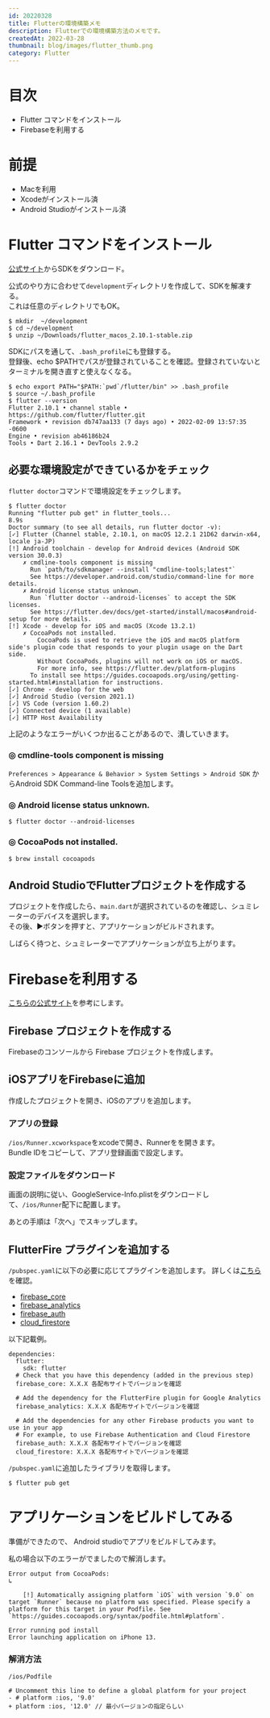```yaml
---
id: 20220328
title: Flutterの環境構築メモ
description: Flutterでの環境構築方法のメモです。
createdAt: 2022-03-28
thumbnail: blog/images/flutter_thumb.png
category: Flutter
---
```


# 目次
- Flutter コマンドをインストール
- Firebaseを利用する


# 前提
- Macを利用
- Xcodeがインストール済
- Android Studioがインストール済

# Flutter コマンドをインストール
[公式サイト](https://docs.flutter.dev/get-started/install)からSDKをダウンロード。  

公式のやり方に合わせて`development`ディレクトリを作成して、SDKを解凍する。  
これは任意のディレクトリでもOK。
```
$ mkdir  ~/development
$ cd ~/development
$ unzip ~/Downloads/flutter_macos_2.10.1-stable.zip
````

SDKにパスを通して、`.bash_profile`にも登録する。  
登録後、echo $PATHでパスが登録されていることを確認。登録されていないとターミナルを開き直すと使えなくなる。

```
$ echo export PATH="$PATH:`pwd`/flutter/bin" >> .bash_profile
$ source ~/.bash_profile
$ flutter --version
Flutter 2.10.1 • channel stable • https://github.com/flutter/flutter.git
Framework • revision db747aa133 (7 days ago) • 2022-02-09 13:57:35 -0600
Engine • revision ab46186b24
Tools • Dart 2.16.1 • DevTools 2.9.2
```

## 必要な環境設定ができているかをチェック

`flutter doctor`コマンドで環境設定をチェックします。

```shell
$ flutter doctor
Running "flutter pub get" in flutter_tools...                       8.9s
Doctor summary (to see all details, run flutter doctor -v):
[✓] Flutter (Channel stable, 2.10.1, on macOS 12.2.1 21D62 darwin-x64, locale ja-JP)
[!] Android toolchain - develop for Android devices (Android SDK version 30.0.3)
    ✗ cmdline-tools component is missing
      Run `path/to/sdkmanager --install "cmdline-tools;latest"`
      See https://developer.android.com/studio/command-line for more details.
    ✗ Android license status unknown.
      Run `flutter doctor --android-licenses` to accept the SDK licenses.
      See https://flutter.dev/docs/get-started/install/macos#android-setup for more details.
[!] Xcode - develop for iOS and macOS (Xcode 13.2.1)
    ✗ CocoaPods not installed.
        CocoaPods is used to retrieve the iOS and macOS platform side's plugin code that responds to your plugin usage on the Dart side.
        Without CocoaPods, plugins will not work on iOS or macOS.
        For more info, see https://flutter.dev/platform-plugins
      To install see https://guides.cocoapods.org/using/getting-started.html#installation for instructions.
[✓] Chrome - develop for the web
[✓] Android Studio (version 2021.1)
[✓] VS Code (version 1.60.2)
[✓] Connected device (1 available)
[✓] HTTP Host Availability
```

上記のようなエラーがいくつか出ることがあるので、潰していきます。

### ◎ cmdline-tools component is missing

`Preferences > Appearance & Behavior > System Settings > Android SDK` からAndroid SDK Command-line Toolsを追加します。

<dynamic-image path="blog/images/20220328/01.png" alt="flutter doctor error"></dynamic-image>


### ◎ Android license status unknown.

```shell
$ flutter doctor --android-licenses
```

### ◎ CocoaPods not installed.
```shell
$ brew install cocoapods
```

## Android StudioでFlutterプロジェクトを作成する

<dynamic-image path="blog/images/20220328/02.png" alt="Flutterプロジェクトを作成"></dynamic-image>

プロジェクトを作成したら、`main.dart`が選択されているのを確認し、シュミレーターのデバイスを選択します。  
その後、▶ボタンを押すと、アプリケーションがビルドされます。

<dynamic-image path="blog/images/20220328/03.png" alt="Flutterプロジェクトを作成"></dynamic-image>

しばらく待つと、シュミレーターでアプリケーションが立ち上がります。
<dynamic-image path="blog/images/20220328/04.png" alt="Flutterプロジェクトを作成"></dynamic-image>


# Firebaseを利用する

[こちらの公式サイト](https://firebase.google.com/docs/flutter/setup?hl=ja&platform=ios)を参考にします。  

## Firebase プロジェクトを作成する
Firebaseのコンソールから Firebase プロジェクトを作成します。

<dynamic-image path="blog/images/20220328/05.png" alt="Firebaseを利用する"></dynamic-image>

## iOSアプリをFirebaseに追加

作成したプロジェクトを開き、iOSのアプリを追加します。  

<dynamic-image path="blog/images/20220328/06.png" alt="iOSアプリをFirebaseに追加"></dynamic-image>


### アプリの登録
`/ios/Runner.xcworkspace`をxcodeで開き、Runnerをを開きます。  
Bundle IDをコピーして、アプリ登録画面で設定します。

<dynamic-image path="blog/images/20220328/07.png" alt="iOSアプリをFirebaseに追加"></dynamic-image>
<dynamic-image path="blog/images/20220328/08.png" alt="iOSアプリをFirebaseに追加"></dynamic-image>

### 設定ファイルをダウンロード

画面の説明に従い、GoogleService-Info.plistをダウンロードして、`/ios/Runner`配下に配置します。

あとの手順は「次へ」でスキップします。

## FlutterFire プラグインを追加する

`/pubspec.yaml`に以下の必要に応じてプラグインを追加します。
詳しくは[こちら](https://firebaseopensource.com/projects/firebaseextended/flutterfire/packages/cloud_firestore/cloud_firestore/readme)を確認。

- [firebase_core](https://pub.dev/packages/firebase_core) 
- [firebase_analytics](https://pub.dev/packages/firebase_analytics)
- [firebase_auth](https://pub.dev/packages/firebase_auth)
- [cloud_firestore](https://pub.dev/packages/cloud_firestore)

以下記載例。

```shell
dependencies:
  flutter:
    sdk: flutter
  # Check that you have this dependency (added in the previous step)
  firebase_core: X.X.X 各配布サイトでバージョンを確認

  # Add the dependency for the FlutterFire plugin for Google Analytics
  firebase_analytics: X.X.X 各配布サイトでバージョンを確認

  # Add the dependencies for any other Firebase products you want to use in your app
  # For example, to use Firebase Authentication and Cloud Firestore
  firebase_auth: X.X.X 各配布サイトでバージョンを確認
  cloud_firestore: X.X.X 各配布サイトでバージョンを確認
```

`/pubspec.yaml`に追加したライブラリを取得します。
```shell
$ flutter pub get
```

# アプリケーションをビルドしてみる
準備ができたので、 Android studioでアプリをビルドしてみます。

私の場合以下のエラーがでましたので解消します。

```shell
Error output from CocoaPods:
↳

    [!] Automatically assigning platform `iOS` with version `9.0` on target `Runner` because no platform was specified. Please specify a platform for this target in your Podfile. See `https://guides.cocoapods.org/syntax/podfile.html#platform`.

Error running pod install
Error launching application on iPhone 13.
```

### 解消方法

`/ios/Podfile`
```shell
# Uncomment this line to define a global platform for your project
- # platform :ios, '9.0'
+ platform :ios, '12.0' // 最小バージョンの指定らしい
```

